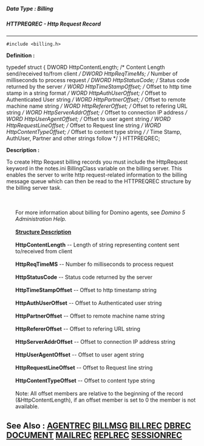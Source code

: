 ##### Data Type : Billing
##### HTTPREQREC - Http Request Record
---
```
#include <billing.h>
```

**Definition :**

typedef struct {
   DWORD HttpContentLength;     /* Content Length send/received
                                   to/from client */
   DWORD HttpReqTimeMs;         /* Number of milliseconds to
                                   process request */
   DWORD HttpStatusCode;        /* Status code returned by the
                                   server */
   WORD  HttpTimeStampOffset;   /* Offset to http time stamp in a
                                   string format */
   WORD  HttpAuthUserOffset;    /* Offset to Authenticated User
                                   string */
   WORD  HttpPartnerOffset;     /* Offset to remote machine name
                                   string */
   WORD  HttpRefererOffset;     /* Offset to refering URL string */
   WORD  HttpServerAddrOffset;  /* Offset to connection IP address */
   WORD  HttpUserAgentOffset;   /* Offset to user agent string */
   WORD  HttpRequestLineOffset; /* Offset to Request line string */
   WORD  HttpContentTypeOffset; /* Offset to content type string */
/* Time Stamp, AuthUser, Partner and other strings follow */
} HTTPREQREC;

**Description :**

To create Http Request billing records you must include the HttpRequest keyword in the notes.ini BillingClass variable on the billing server.  This enables the server to write http request-related information to the billing message queue which can then be read to the HTTPREQREC structure by the billing server task.
<ul><br>
<br>
For more information about billing for Domino agents, see<i> </i><i>Domino 5 Administration Help</i><i>.</i><br>
<br>
<b><u>Structure Description</u></b><br>
<br>
<b>HttpContentLength</b> -- Length of string representing content sent to/received from client<br>
<br>
<b>HttpReqTimeMS</b> -- Number fo milliseconds to process request<br>
<br>
<b>HttpStatusCode</b> -- Status code returned by the server<br>
<br>
<b>HttpTimeStampOffset</b> -- Offset to http timestamp string<br>
<br>
<b>HttpAuthUserOffset</b> -- Offset to Authenticated user string<br>
<br>
<b>HttpPartnerOffset</b> -- Offset to remote machine name string<br>
<br>
<b>HttpRefererOffset</b> -- Offset to refering URL string<br>
<br>
<b>HttpServerAddrOffset</b> -- Offset to connection IP address string<br>
<br>
<b>HttpUserAgentOffset</b> -- Offset to user agent string<br>
<br>
<b>HttpRequestLineOffset</b> -- Offset to Request line string<br>
<br>
<b>HttpContentTypeOffset</b> -- Offset to content type string<br>
<br>
Note: All offset members are relative to the beginning of the record (&amp;HttpContentLength), if an offset member is set to 0 the member is not available.</ul>



**See Also :**
[AGENTREC](/domino-c-api-docs/reference/Data/AGENTREC)
[BILLMSG](/domino-c-api-docs/reference/Data/BILLMSG)
[BILLREC](/domino-c-api-docs/reference/Data/BILLREC)
[DBREC](/domino-c-api-docs/reference/Data/DBREC)
[DOCUMENT](/domino-c-api-docs/reference/Data/DOCUMENT)
[MAILREC](/domino-c-api-docs/reference/Data/MAILREC)
[REPLREC](/domino-c-api-docs/reference/Data/REPLREC)
[SESSIONREC](/domino-c-api-docs/reference/Data/SESSIONREC)
---
